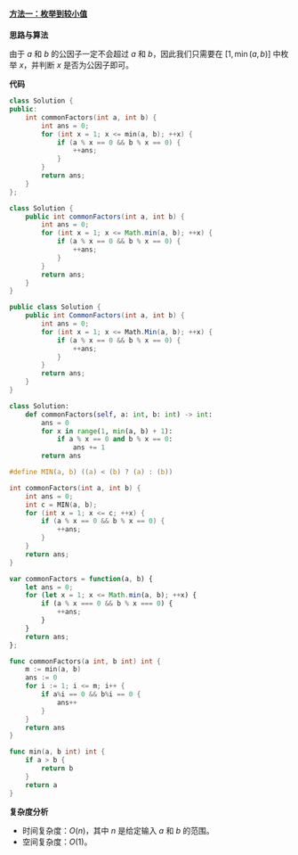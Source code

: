﻿#### [方法一：枚举到较小值](https://leetcode.cn/problems/number-of-common-factors/solutions/2207533/gong-yin-zi-de-shu-mu-by-leetcode-soluti-u9sl/)

**思路与算法**

由于 $a$ 和 $b$ 的公因子一定不会超过 $a$ 和 $b$，因此我们只需要在 $[1, \min(a, b)]$ 中枚举 $x$，并判断 $x$ 是否为公因子即可。

**代码**

```cpp
class Solution {
public:
    int commonFactors(int a, int b) {
        int ans = 0;
        for (int x = 1; x <= min(a, b); ++x) {
            if (a % x == 0 && b % x == 0) {
                ++ans;
            }
        }
        return ans;
    }
};
```

```java
class Solution {
    public int commonFactors(int a, int b) {
        int ans = 0;
        for (int x = 1; x <= Math.min(a, b); ++x) {
            if (a % x == 0 && b % x == 0) {
                ++ans;
            }
        }
        return ans;
    }
}
```

```csharp
public class Solution {
    public int CommonFactors(int a, int b) {
        int ans = 0;
        for (int x = 1; x <= Math.Min(a, b); ++x) {
            if (a % x == 0 && b % x == 0) {
                ++ans;
            }
        }
        return ans;
    }
}
```

```python
class Solution:
    def commonFactors(self, a: int, b: int) -> int:
        ans = 0
        for x in range(1, min(a, b) + 1):
            if a % x == 0 and b % x == 0:
                ans += 1
        return ans
```

```c
#define MIN(a, b) ((a) < (b) ? (a) : (b))

int commonFactors(int a, int b) {
    int ans = 0;
    int c = MIN(a, b);
    for (int x = 1; x <= c; ++x) {
        if (a % x == 0 && b % x == 0) {
            ++ans;
        }
    }
    return ans;
}
```

```javascript
var commonFactors = function(a, b) {
    let ans = 0;
    for (let x = 1; x <= Math.min(a, b); ++x) {
        if (a % x === 0 && b % x === 0) {
            ++ans;
        }
    }
    return ans;
};
```

```go
func commonFactors(a int, b int) int {
    m := min(a, b)
    ans := 0
    for i := 1; i <= m; i++ {
        if a%i == 0 && b%i == 0 {
            ans++
        }
    }
    return ans
}

func min(a, b int) int {
    if a > b {
        return b
    }
    return a
}
```

**复杂度分析**

-   时间复杂度：$O(n)$，其中 $n$ 是给定输入 $a$ 和 $b$ 的范围。
-   空间复杂度：$O(1)$。
